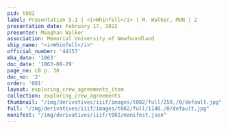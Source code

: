 ```yaml
---
pid: t082
label: Presentation 5.1 | <i>Whinfell</i> | M. Walker, MUN | 2
presentation_date: February 17, 2022
presenter: Meaghan Walker
association: Memorial University of Newfoundland
ship_name: "<i>Whinfell</i>"
official_number: '44157'
mha_date: '1863'
doc_date: '1863-08-29'
page_no: LB p. 30
doc_no: '2'
order: '081'
layout: exploring_crew_agreements_item
collection: exploring_crew_agreements
thumbnail: "/img/derivatives/iiif/images/t082/full/250,/0/default.jpg"
full: "/img/derivatives/iiif/images/t082/full/1140,/0/default.jpg"
manifest: "/img/derivatives/iiif/t082/manifest.json"
---
```

